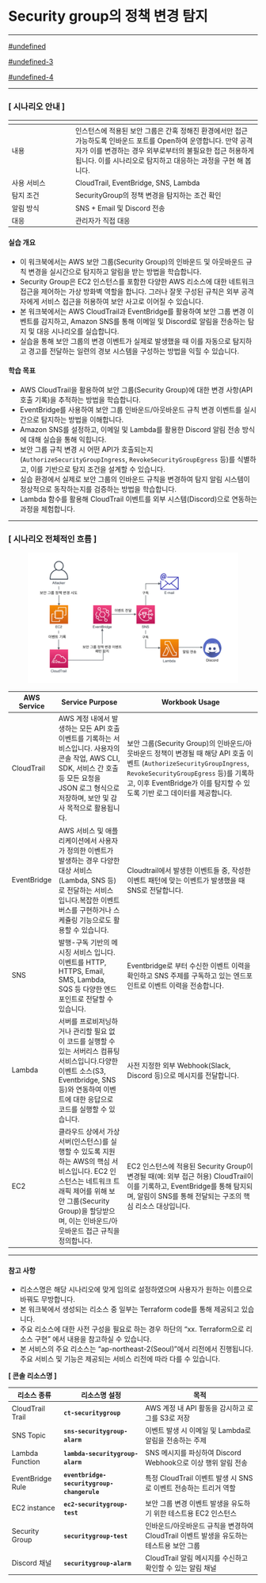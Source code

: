 # Security group의 정책 변경 탐지

***

[#undefined](./#undefined "mention")

[#undefined-3](./#undefined-3 "mention")

[#undefined-4](./#undefined-4 "mention")

***

### **\[ 시나리오 안내 ]**

<table data-header-hidden><thead><tr><th width="114.4000244140625"></th><th valign="middle"></th></tr></thead><tbody><tr><td>내용</td><td valign="middle">인스턴스에 적용된 보안 그룹은 간혹 정해진 환경에서만 접근 가능하도록 인바운드 포트를 Open하여 운영합니다. 만약 공격자가 이를 변경하는 경우 외부로부터의 불필요한 접근 허용하게 됩니다. 이를 시나리오로 탐지하고 대응하는 과정을 구현 해 봅니다.</td></tr><tr><td>사용 서비스</td><td valign="middle">CloudTrail, EventBridge, SNS, Lambda</td></tr><tr><td>탐지 조건</td><td valign="middle">SecurityGroup의 정책 변경을 탐지하는 조건 확인</td></tr><tr><td>알림 방식</td><td valign="middle">SNS + Email 및 Discord 전송</td></tr><tr><td>대응</td><td valign="middle">관리자가 직접 대응</td></tr></tbody></table>

#### 실습 개요

* 이 워크북에서는 AWS 보안 그룹(Security Group)의 인바운드 및 아웃바운드 규칙 변경을 실시간으로 탐지하고 알림을 받는 방법을 학습합니다.
* Security Group은 EC2 인스턴스를 포함한 다양한 AWS 리소스에 대한 네트워크 접근을 제어하는 가상 방화벽 역할을 합니다. 그러나 잘못 구성된 규칙은 외부 공격자에게 서비스 접근을 허용하여 보안 사고로 이어질 수 있습니다.
* 본 워크북에서는 AWS CloudTrail과 EventBridge를 활용하여 보안 그룹 변경 이벤트를 감지하고, Amazon SNS를 통해 이메일 및 Discord로 알림을 전송하는 탐지 및 대응 시나리오를 실습합니다.
* 실습을 통해 보안 그룹의 변경 이벤트가 실제로 발생했을 때 이를 자동으로 탐지하고 경고를 전달하는 일련의 경보 시스템을 구성하는 방법을 익힐 수 있습니다.

#### 학습 목표

* AWS CloudTrail을 활용하여 보안 그룹(Security Group)에 대한 변경 사항(API 호출 기록)을 추적하는 방법을 학습합니다.
* EventBridge를 사용하여 보안 그룹 인바운드/아웃바운드 규칙 변경 이벤트를 실시간으로 탐지하는 방법을 이해합니다.
* Amazon SNS를 설정하고, 이메일 및 Lambda를 활용한 Discord 알림 전송 방식에 대해 실습을 통해 익힙니다.
* 보안 그룹 규칙 변경 시 어떤 API가 호출되는지(`AuthorizeSecurityGroupIngress`, `RevokeSecurityGroupEgress` 등)를 식별하고, 이를 기반으로 탐지 조건을 설계할 수 있습니다.
* 실습 환경에서 실제로 보안 그룹의 인바운드 규칙을 변경하여 탐지 알림 시스템이 정상적으로 동작하는지를 검증하는 방법을 학습합니다.
* Lambda 함수를 활용해 CloudTrail 이벤트를 외부 시스템(Discord)으로 연동하는 과정을 체험합니다.

***

### \[ **시나리오 전체적인 흐름** ]

<figure><img src="../.gitbook/assets/image (56).png" alt=""><figcaption></figcaption></figure>

| **AWS Service** | **Service Purpose**                                                                                                                      | **Workbook Usage**                                                                                                                                                               |
| --------------- | ---------------------------------------------------------------------------------------------------------------------------------------- | -------------------------------------------------------------------------------------------------------------------------------------------------------------------------------- |
| CloudTrail      | AWS 계정 내에서 발생하는 모든 API 호출 이벤트를 기록하는 서비스입니다. 사용자의 콘솔 작업, AWS CLI, SDK, 서비스 간 호출 등 모든 요청을 JSON 로그 형식으로 저장하며, 보안 및 감사 목적으로 활용됩니다.           | 보안 그룹(Security Group)의 인바운드/아웃바운드 정책이 변경될 때 해당 API 호출 이벤트 (`AuthorizeSecurityGroupIngress`, `RevokeSecurityGroupEgress` 등)를 기록하고, 이후 EventBridge가 이를 탐지할 수 있도록 기반 로그 데이터를 제공합니다. |
| EventBridge     | AWS 서비스 및 애플리케이션에서 사용자가 정의한 이벤트가 발생하는 경우 다양한 대상 서비스(Lambda, SNS 등)로 전달하는 서비스 입니다.복잡한 이벤트 버스를 구현하거나 스케쥴링 기능으로도 활용할 수 있습니다.                | Cloudtrail에서 발생한 이벤트들 중, 작성한 이벤트 패턴에 맞는 이벤트가 발생했을 때 SNS로 전달합니다.                                                                                                                  |
| SNS             | 발행-구독 기반의 메시징 서비스 입니다.이벤트를 HTTP, HTTPS, Email, SMS, Lambda, SQS 등 다양한 엔드포인트로 전달할 수 있습니다.                                                 | Eventbridge로 부터 수신한 이벤트 이력을 확인하고 SNS 주제를 구독하고 있는 엔드포인트로 이벤트 이력을 전송합니다.                                                                                                           |
| Lambda          | 서버를 프로비저닝하거나 관리할 필요 없이 코드를 실행할 수 있는 서버리스 컴퓨팅 서비스입니다.다양한 이벤트 소스(S3, Eventbridge, SNS 등)와 연동하여 이벤트에 대한 응답으로 코드를 실행할 수 있습니다.                | 사전 지정한 외부 Webhook(Slack, Discord 등)으로 메시지를 전달합니다.                                                                                                                                |
| EC2             | 클라우드 상에서 가상 서버(인스턴스)를 실행할 수 있도록 지원하는 AWS의 핵심 서비스입니다. EC2 인스턴스는 네트워크 트래픽 제어를 위해 보안 그룹(Security Group)을 할당받으며, 이는 인바운드/아웃바운드 접근 규칙을 정의합니다. | EC2 인스턴스에 적용된 Security Group이 변경될 때(예: 외부 접근 허용) CloudTrail이 이를 기록하고, EventBridge를 통해 탐지되며, 알림이 SNS를 통해 전달되는 구조의 핵심 리소스 대상입니다.                                                   |

***

#### 참고 사항

* 리소스명은 해당 시나리오에 맞게 임의로 설정하였으며 사용자가 원하는 이름으로 바꿔도 무방합니다.
* 본 워크북에서 생성되는 리소스 중 일부는 Terraform code를 통해 제공되고 있습니다.
* 주요 리소스에 대한 사전 구성을 필요로 하는 경우 하단의 “xx. Terraform으로 리소스 구현” 에서 내용을 참고하실 수 있습니다.
* 본 서비스의 주요 리소스는 “ap-northeast-2(Seoul)”에서 리전에서 진행됩니다. 주요 서비스 및 기능은 제공되는 서비스 리전에 따라 다를 수 있습니다.

**\[ 콘솔 리소스명 ]**

| **리소스 종류**       | **리소스명 설정**                                | **목적**                                                 |
| ---------------- | ------------------------------------------ | ------------------------------------------------------ |
| CloudTrail Trail | **`ct-securitygroup`**                     | AWS 계정 내 API 활동을 감시하고 로그를 S3로 저장                       |
| SNS Topic        | **`sns-securitygroup-alarm`**              | 이벤트 발생 시 이메일 및 Lambda로 알림을 전송하는 주제                     |
| Lambda Function  | **`lambda-securitygroup-alarm`**           | SNS 메시지를 파싱하여 Discord Webhook으로 이상 행위 알림 전송            |
| EventBridge Rule | **`eventbridge-securitygroup-changerule`** | 특정 CloudTrail 이벤트 발생 시 SNS로 이벤트 전송하는 트리거 역할            |
| EC2 instance     | **`ec2-securitygroup-test`**               | 보안 그룹 변경 이벤트 발생을 유도하기 위한 테스트용 EC2 인스턴스                 |
| Security Group   | **`securitygroup-test`**                   | 인바운드/아웃바운드 규칙을 변경하여 CloudTrail 이벤트 발생을 유도하는 테스트용 보안 그룹 |
| Discord 채널       | **`securitygroup-alarm`**                  | CloudTrail 알림 메시지를 수신하고 확인할 수 있는 알림 채널                 |

